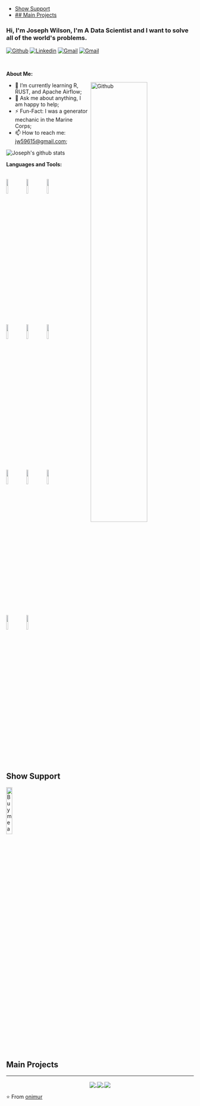 - [Show Support](#show-support)
- [## Main Projects](#-main-projects)


### Hi, I'm **Joseph Wilson**, I'm A Data Scientist and I want to solve all of the world's problems.

<!-- Your badges
You can use the website to generate badges: https://shields.io/
-->

[![Github](https://img.shields.io/badge/-Github-000?style=flat&logo=Github&logoColor=white)](https://github.com/JWilson1172)
[![Linkedin](https://img.shields.io/badge/-LinkedIn-blue?style=flat&logo=Linkedin&logoColor=white)](https://www.linkedin.com/in/joseph-wilson-98645b49)
[![Gmail](https://img.shields.io/badge/-Gmail-c14438?style=flat&logo=Gmail&logoColor=white)](mailto:jw59615@gmail.com)
[![Gmail](https://img.shields.io/badge/-Gmail-c14438?style=flat&logo=Gmail&logoColor=grey)](mailto:wilson.joseph1172@gmail.com)

&nbsp;

<!-- Talking about you -->
**About Me:**

<!-- Any image aligned to the right. Beware the width -->
<img width="55%" align="right" alt="Github" src="https://raw.githubusercontent.com/onimur/.github/master/.resources/git-header.svg" />

- 🌱 I’m currently learning R, RUST, and Apache Airflow;
- 💬 Ask me about anything, I am happy to help;
- ⚡️ Fun-Fact: I was a generator mechanic in the Marine Corps;
- 📫 How to reach me: jw59615@gmail.com;

![Joseph's github stats](https://github-readme-stats.vercel.app/api?username=Jwilson1172)

**Languages and Tools:**

<!-- Your github readme stats
You can use this api: https://github.com/anuraghazra/github-readme-stats
-->

  <!-- Your languages and tools. Be careful with the alignment.
  You can use this sites to get logos: https://www.vectorlogo.zone or https://simpleicons.org/
  -->
  <br />
  <code><img width="10%" src="https://www.vectorlogo.zone/logos/python/python-ar21.svg"></code>
  <code><img width="10%" src="https://www.vectorlogo.zone/logos/tensorflow/tensorflow-ar21.svg"></code>
  <code><img width="10%" src="https://www.vectorlogo.zone/logos/r-project/r-project-ar21.svg"></code>

  <br />
  <code><img width="10%" src="https://www.vectorlogo.zone/logos/mysql/mysql-ar21.svg"></code>
  <code><img width="10%" src="https://www.vectorlogo.zone/logos/amazon_aws/amazon_aws-ar21.svg"></code>
  <code><img width="10%" src="https://www.vectorlogo.zone/logos/postgresql/postgresql-ar21.svg"></code>
  <br />
  <code><img width="10%" src="https://www.vectorlogo.zone/logos/git-scm/git-scm-ar21.svg"></code>
  <code><img width="10%" src="https://www.vectorlogo.zone/logos/docker/docker-ar21.svg"></code>
  <code><img width="10%" src="https://www.vectorlogo.zone/logos/gnu_bash/gnu_bash-ar21.svg"></code>
  <br />
  <code><img width="10%" src="https://www.vectorlogo.zone/logos/ubuntu/ubuntu-ar21.svg"></code>
  <code><img width="10%" src="https://www.vectorlogo.zone/logos/zoomus/zoomus-ar21.svg"></code>

</p>

## Show Support
<!-- Your support, if you have it
I created these images, feel free to use them.
-->
<p align="left">
  <a href="https://www.buymeacoffee.com/JWilson1172" target="_blank">
      <img width="18%" alt="Buy me a coffee" src="https://raw.githubusercontent.com/onimur/.github/master/.resources/support-buy-coffee.png"/>
  </a>
</p>

## Main Projects
---

<!-- Its main projects -->
<p align="center">
  <a href="https://github.com/BloomTech-Labs/dep-story-squad-ds-b">
    <img align="center" src="https://github-readme-stats.vercel.app/api/pin/?username=BloomTech-Labs&repo=dep-story-squad-ds-b" />
  </a>
  <a href="https://github.com/Jwilson1172/NaiveBayes">
    <img align="center" src="https://github-readme-stats.vercel.app/api/pin/?username=Jwilson1172&repo=NaiveBayes" />
  </a>
  <a href="https://github.com/Jwilson1172/app__warframe_ds">
    <img align="center" src="https://github-readme-stats.vercel.app/api/pin/?username=Jwilson1172&repo=app__warframe_ds" />
  </a>
</p>

<!-- This readme was created by Murillo Comino - https://github.com/onimur -->
⭐️ From [onimur](https://github.com/onimur)
